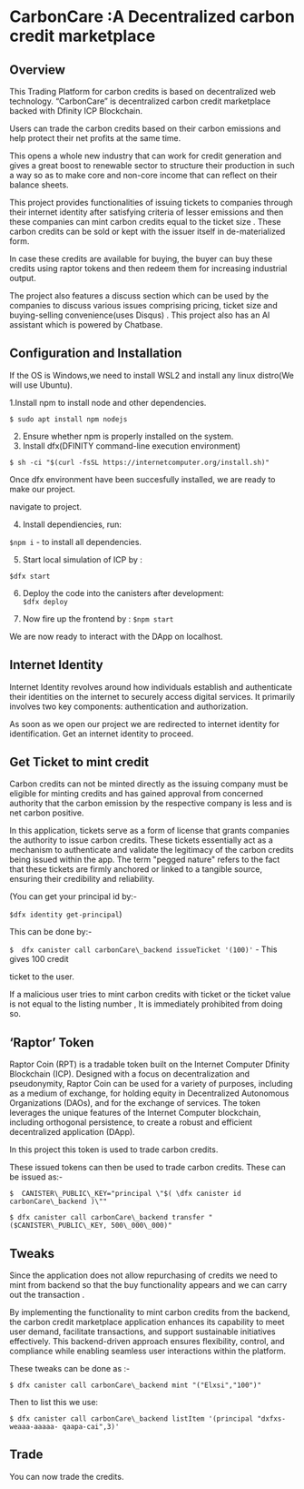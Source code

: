 # CarbonCare :A Decentralized carbon credit marketplace



## Overview

This Trading Platform for carbon credits is based on decentralized web technology. “CarbonCare”  is decentralized carbon credit marketplace backed with Dfinity ICP Blockchain. 

Users can trade the carbon credits based on their carbon emissions and help protect their net profits at the same time. 

This opens a whole new industry that can work for credit generation and gives a great boost to renewable sector to structure their production in such a way so as to make core and non-core income that can reflect on their balance sheets. 

This project provides functionalities of issuing tickets to companies through their internet identity after satisfying criteria of lesser emissions and then these companies can mint carbon credits equal to the ticket size . These carbon credits can be sold or kept with the issuer itself in de-materialized form. 

In case these credits are available for buying, the buyer can buy these credits using raptor tokens and then redeem them for increasing industrial output. 

The project also features a discuss section which can be used by the companies to discuss various issues comprising pricing, ticket size and buying-selling convenience(uses Disqus) . This project also has an AI assistant which is powered by Chatbase.


 ## Configuration and Installation 

If the OS is Windows,we need to install WSL2 and install any linux distro(We will use Ubuntu).  

1.Install npm to install node and other dependencies.            

 `$ sudo apt install npm nodejs` 

2. Ensure whether npm is properly installed on the system. 
3. Install dfx(DFINITY command-line execution environment) 

`$ sh -ci "$(curl -fsSL https://internetcomputer.org/install.sh)"` 

Once dfx environment have been succesfully installed, we are ready to make our project. 

navigate to project.                           

4. Install dependiencies, run: 

`$npm i`  -         to install all dependencies. 

5. Start local simulation of ICP by : 

`$dfx start` 

6. Deploy the code into the canisters after development:  
`$dfx deploy` 

7. Now fire up the frontend by : 
`$npm start` 

We are now ready to interact with the DApp on localhost.



##   Internet Identity 

Internet Identity revolves around how individuals establish and authenticate their identities on the internet to securely access digital services. It primarily involves two key components: authentication and authorization. 

 As soon as we open our project we are redirected to internet identity for identification. Get an internet identity to proceed.



## Get Ticket to mint credit

Carbon credits can not be minted directly as the issuing company must be eligible for minting credits and has gained approval from concerned authority that the carbon emission by the respective company is less and is net carbon positive. 

In this application, tickets serve as a form of license that grants companies the authority to issue carbon credits. These tickets essentially act as a mechanism to authenticate and validate the legitimacy of the carbon credits being issued within the app. The term "pegged nature" refers to the fact that these tickets are firmly anchored or linked to a tangible source, ensuring their credibility and reliability. 

(You can get your principal id by:-

`$dfx identity get-principal`)

This can be done by:-

`$  dfx canister call carbonCare\_backend issueTicket '(100)'` -  This gives 100 credit 

ticket to the user.

If a malicious user tries to mint carbon credits with ticket or the ticket value is not equal to the listing number , It is immediately prohibited from doing so. 



##  ‘Raptor’ Token

Raptor Coin (RPT) is a tradable token built on the Internet Computer Dfinity Blockchain (ICP). Designed with a focus on decentralization and pseudonymity, Raptor Coin can be used for a variety of purposes, including as a medium of exchange, for holding equity in Decentralized Autonomous Organizations (DAOs), and for the exchange of services. The token leverages the unique features of the Internet Computer blockchain, including orthogonal persistence, to create a robust and efficient decentralized application (DApp). 

In this project this token is used to trade carbon credits. 

These issued tokens can then be used to trade carbon credits. These can be issued as:- 

`$  CANISTER\_PUBLIC\_KEY="principal \"$( \dfx canister id carbonCare\_backend )\""` 

`$ dfx canister call carbonCare\_backend transfer "($CANISTER\_PUBLIC\_KEY, 500\_000\_000)"` 



## Tweaks

Since the application does not allow repurchasing of credits we need to mint from backend so that the buy functionality appears and we can carry out the transaction .

By  implementing  the  functionality  to  mint  carbon  credits  from  the  backend,  the  carbon  credit marketplace application enhances its capability to meet user demand, facilitate transactions, and support sustainable  initiatives  effectively.  This  backend-driven  approach  ensures  flexibility,  control,  and compliance while enabling seamless user interactions within the platform. 

These tweaks can be done as :- 

`$ dfx canister call carbonCare\_backend mint "("Elxsi","100")"` 

Then to list this we use: 

`$ dfx canister call carbonCare\_backend listItem '(principal "dxfxs-weaaa-aaaaa- qaapa-cai",3)'` 



## Trade

You can now trade the credits.





